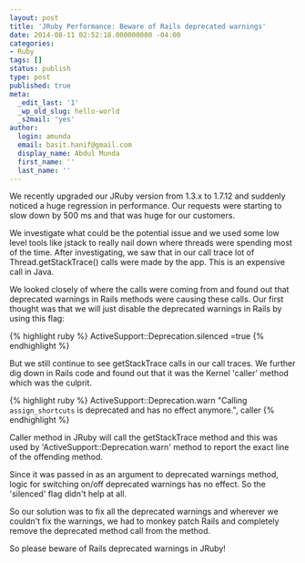```yaml
---
layout: post
title: 'JRuby Performance: Beware of Rails deprecated warnings'
date: 2014-08-11 02:52:18.000000000 -04:00
categories:
- Ruby
tags: []
status: publish
type: post
published: true
meta:
  _edit_last: '1'
  _wp_old_slug: hello-world
  _s2mail: 'yes'
author:
  login: amunda
  email: basit.hanif@gmail.com
  display_name: Abdul Munda
  first_name: ''
  last_name: ''
---
```

 
We recently upgraded our JRuby version from 1.3.x to 1.7.12 and suddenly noticed a huge regression in performance. Our requests were starting to slow down by 500 ms and that was huge for our customers.

We investigate what could be the potential issue and we used some low level tools like jstack to really nail down where threads were spending most of the time. After investigating, we saw that in our call trace lot of Thread.getStackTrace() calls were made by the app. This is an expensive call in Java.

We looked closely of where the calls were coming from and found out that deprecated warnings in Rails methods were causing these calls. Our first thought was that we will just disable the deprecated warnings in Rails by using this flag:

{% highlight ruby %}
ActiveSupport::Deprecation.silenced =true
{% endhighlight %}

But we still continue to see getStackTrace calls in our call traces. We further dig down in Rails code and found out that it was the Kernel 'caller' method which was the culprit.

{% highlight ruby %}
ActiveSupport::Deprecation.warn "Calling `assign_shortcuts` is deprecated and has no effect anymore.", caller
{% endhighlight %}

Caller method in JRuby will call the getStackTrace method and this was used by 'ActiveSupport::Deprecation.warn' method to report the exact line of the offending method.

Since it was passed in as an argument to deprecated warnings method, logic for switching on/off deprecated warnings has no effect. So the 'silenced' flag didn't help at all.

So our solution was to fix all the deprecated warnings and wherever we couldn't fix the warnings, we had to monkey patch Rails and completely remove the deprecated method call from the method.

So please beware of Rails deprecated warnings in JRuby!
